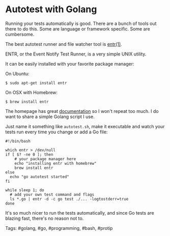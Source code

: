 # Autotest with Golang

Running your tests automatically is good. There are a bunch of tools out there
to do this. Some are language or framework specific. Some are cumbersome.

The best autotest runner and file watcher tool is [entr(1)](http://entrproject.org).

ENTR, or the Event Notify Test Runner, is a very simple UNIX utility.

It can be easily installed with your favorite package manager:

On Ubuntu:

    $ sudo apt-get install entr

On OSX with Homebrew:

    $ brew install entr

The homepage has great [documentation](http://entrproject.org) so I won't repeat too much. I do want to share a simple Golang script I use.

Just name it something like `autotest.sh`, make it executable and watch your tests run every time you change or add a Go file:

    #!/bin/bash

    which entr > /dev/null
    if [ $? -ne 0 ]; then
        # your package manager here
        echo "installing entr with homebrew"
        brew install entr 
    else
      echo "go autotest started"
    fi

    while sleep 1; do
      # add your own test command and flags
      ls *.go | entr -d -c go test ./... -logtostderr=true
    done

It's so much nicer to run the tests automatically, and since Go tests are blazing fast, there's no reason not to.

Tags: #golang, #go, #programming, #bash, #protip